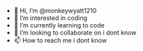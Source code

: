 - 👋 Hi, I’m @monkeywyatt1210
- 👀 I’m interested in coding
- 🌱 I’m currently learning to code
- 💞️ I’m looking to collaborate on i dont know
- 📫 How to reach me i dont know

<!---
monkeywyatt1210/monkeywyatt1210 is a ✨ special ✨ repository because its `README.md` (this file) appears on your GitHub profile.
You can click the Preview link to take a look at your changes.
--->
